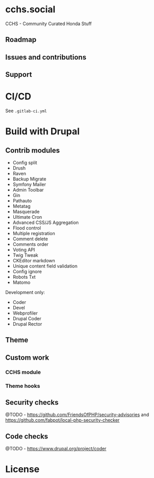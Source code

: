 # cchs.social

CCHS - Community Curated Honda Stuff

## Roadmap

## Issues and contributions

## Support

# CI/CD

See `.gitlab-ci.yml`

# Build with Drupal

## Contrib modules

* Config split
* Drush
* Raven
* Backup Migrate
* Symfony Mailer
* Admin Toolbar
* Gin
* Pathauto
* Metatag
* Masquerade
* Ultimate Cron
* Advanced CSS/JS Aggregation
* Flood control
* Multiple registration
* Comment delete
* Comments order
* Voting API
* Twig Tweak
* CKEditor markdown
* Unique content field validation
* Config ignore
* Robots Txt
* Matomo

Development only:
* Coder
* Devel
* Webprofiler
* Drupal Coder
* Drupal Rector

## Theme

## Custom work

### CCHS module

### Theme hooks

## Security checks

@TODO - https://github.com/FriendsOfPHP/security-advisories and https://github.com/fabpot/local-php-security-checker

## Code checks

@TODO - https://www.drupal.org/project/coder

# License
